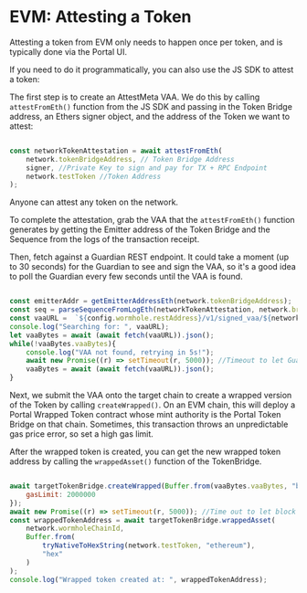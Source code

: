 # EVM: Attesting a Token

Attesting a token from EVM only needs to happen once per token, and is typically done via the Portal UI. 

If you need to do it programmatically, you can also use the JS SDK to attest a token:

The first step is to create an AttestMeta VAA. We do this by calling `attestFromEth()` function from the JS SDK and passing in the Token Bridge address, an Ethers signer object, and the address of the Token we want to attest:

```js

const networkTokenAttestation = await attestFromEth(
    network.tokenBridgeAddress, // Token Bridge Address
    signer, //Private Key to sign and pay for TX + RPC Endpoint
    network.testToken //Token Address
);

```

Anyone can attest any token on the network.

To complete the attestation, grab the VAA that the `attestFromEth()` function generates by getting the Emitter address of the Token Bridge and the Sequence from the logs of the transaction receipt. 

Then, fetch against a Guardian REST endpoint. It could take a moment (up to 30 seconds) for the Guardian to see and sign the VAA, so it's a good idea to poll the Guardian every few seconds until the VAA is found. 

```js

const emitterAddr = getEmitterAddressEth(network.tokenBridgeAddress);
const seq = parseSequenceFromLogEth(networkTokenAttestation, network.bridgeAddress);
const vaaURL =  `${config.wormhole.restAddress}/v1/signed_vaa/${network.wormholeChainId}/${emitterAddr}/${seq}`;
console.log("Searching for: ", vaaURL);
let vaaBytes = await (await fetch(vaaURL)).json();
while(!vaaBytes.vaaBytes){
    console.log("VAA not found, retrying in 5s!");
    await new Promise((r) => setTimeout(r, 5000)); //Timeout to let Guardiand pick up log and have VAA ready
    vaaBytes = await (await fetch(vaaURL)).json();
}

```

Next, we submit the VAA onto the target chain to create a wrapped version of the Token by calling `createWrapped()`. On an EVM chain, this will deploy a Portal Wrapped Token contract whose mint authority is the Portal Token Bridge on that chain. Sometimes, this transaction throws an unpredictable gas price error, so set a high gas limit.

After the wrapped token is created, you can get the new wrapped token address by calling the `wrappedAsset()` function of the TokenBridge.

```js

await targetTokenBridge.createWrapped(Buffer.from(vaaBytes.vaaBytes, "base64"), {
    gasLimit: 2000000
});
await new Promise((r) => setTimeout(r, 5000)); //Time out to let block propagate
const wrappedTokenAddress = await targetTokenBridge.wrappedAsset(
    network.wormholeChainId,
    Buffer.from(
        tryNativeToHexString(network.testToken, "ethereum"),
        "hex"
    )
);
console.log("Wrapped token created at: ", wrappedTokenAddress);
```

